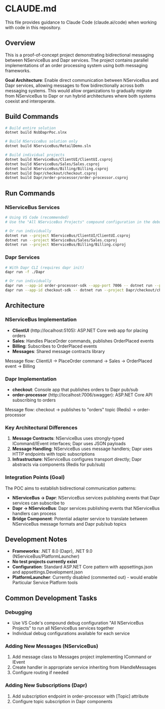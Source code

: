 # CLAUDE.md

This file provides guidance to Claude Code (claude.ai/code) when working with code in this repository.

## Overview

This is a proof-of-concept project demonstrating bidirectional messaging between NServiceBus and Dapr services. The project contains parallel implementations of an order processing system using both messaging frameworks.

**Goal Architecture**: Enable direct communication between NServiceBus and Dapr services, allowing messages to flow bidirectionally across both messaging systems. This would allow organizations to gradually migrate from NServiceBus to Dapr or run hybrid architectures where both systems coexist and interoperate.

## Build Commands

```bash
# Build entire solution
dotnet build NsbDaprPoc.slnx

# Build NServiceBus solution only
dotnet build NServiceBus/RetailDemo.sln

# Build individual projects
dotnet build NServiceBus/ClientUI/ClientUI.csproj
dotnet build NServiceBus/Sales/Sales.csproj
dotnet build NServiceBus/Billing/Billing.csproj
dotnet build Dapr/checkout/checkout.csproj
dotnet build Dapr/order-processor/order-processor.csproj
```

## Run Commands

### NServiceBus Services
```bash
# Using VS Code (recommended)
# Use the "All NServiceBus Projects" compound configuration in the debugger

# Or run individually
dotnet run --project NServiceBus/ClientUI/ClientUI.csproj
dotnet run --project NServiceBus/Sales/Sales.csproj
dotnet run --project NServiceBus/Billing/Billing.csproj
```

### Dapr Services
```bash
# With Dapr CLI (requires dapr init)
dapr run -f ./Dapr

# Or run individually
dapr run --app-id order-processor-sdk --app-port 7006 -- dotnet run --project Dapr/order-processor/order-processor.csproj
dapr run --app-id checkout-sdk -- dotnet run --project Dapr/checkout/checkout.csproj
```

## Architecture

### NServiceBus Implementation
- **ClientUI** (http://localhost:5105): ASP.NET Core web app for placing orders
- **Sales**: Handles PlaceOrder commands, publishes OrderPlaced events
- **Billing**: Subscribes to OrderPlaced events
- **Messages**: Shared message contracts library

Message flow: ClientUI → PlaceOrder command → Sales → OrderPlaced event → Billing

### Dapr Implementation
- **checkout**: Console app that publishes orders to Dapr pub/sub
- **order-processor** (http://localhost:7006/swagger): ASP.NET Core API subscribing to orders

Message flow: checkout → publishes to "orders" topic (Redis) → order-processor

### Key Architectural Differences
1. **Message Contracts**: NServiceBus uses strongly-typed ICommand/IEvent interfaces; Dapr uses JSON payloads
2. **Message Handling**: NServiceBus uses message handlers; Dapr uses HTTP endpoints with topic subscriptions
3. **Infrastructure**: NServiceBus configures transport directly; Dapr abstracts via components (Redis for pub/sub)

### Integration Points (Goal)
The POC aims to establish bidirectional communication patterns:
- **NServiceBus → Dapr**: NServiceBus services publishing events that Dapr services can subscribe to
- **Dapr → NServiceBus**: Dapr services publishing events that NServiceBus handlers can process
- **Bridge Component**: Potential adapter service to translate between NServiceBus message formats and Dapr pub/sub topics

## Development Notes

- **Frameworks**: .NET 8.0 (Dapr), .NET 9.0 (NServiceBus/PlatformLauncher)
- **No test projects currently exist**
- **Configuration**: Standard ASP.NET Core pattern with appsettings.json and appsettings.Development.json
- **PlatformLauncher**: Currently disabled (commented out) - would enable Particular Service Platform tools

## Common Development Tasks

### Debugging
- Use VS Code's compound debug configuration "All NServiceBus Projects" to run all NServiceBus services together
- Individual debug configurations available for each service

### Adding New Messages (NServiceBus)
1. Add message class to Messages project implementing ICommand or IEvent
2. Create handler in appropriate service inheriting from IHandleMessages<T>
3. Configure routing if needed

### Adding New Subscriptions (Dapr)
1. Add subscription endpoint in order-processor with [Topic] attribute
2. Configure topic subscription in Dapr components